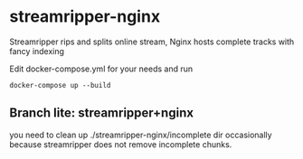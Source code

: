 # streamripper-nginx
Streamripper rips and splits online stream,
Nginx hosts complete tracks with fancy indexing

Edit docker-compose.yml for your needs and run
```
docker-compose up --build
```

## Branch lite: streamripper+nginx
you need to clean up ./streamripper-nginx/incomplete dir occasionally because
streamripper does not remove incomplete chunks.

